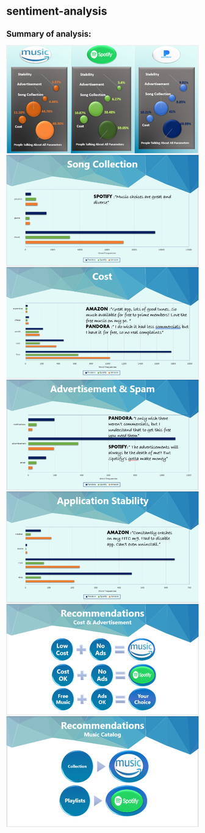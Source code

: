 # sentiment-analysis
## Summary of analysis:

<img src="https://github.com/AgrawalVandana/sentiment-analysis/blob/master/media/music_app_summary1.PNG">
<img src="https://github.com/AgrawalVandana/sentiment-analysis/blob/master/media/music_app_summary2.PNG">
<img src="https://github.com/AgrawalVandana/sentiment-analysis/blob/master/media/music_app_summary3.PNG">
<img src="https://github.com/AgrawalVandana/sentiment-analysis/blob/master/media/music_app_summary4.PNG">
<img src="https://github.com/AgrawalVandana/sentiment-analysis/blob/master/media/music_app_summary5.PNG">
<img src="https://github.com/AgrawalVandana/sentiment-analysis/blob/master/media/music_app_summary6.PNG">
<img src="https://github.com/AgrawalVandana/sentiment-analysis/blob/master/media/music_app_summary7.PNG">
